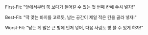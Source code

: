 # 
First-Fit:
"앞에서부터 쭉 보다가 들어갈 수 있는 첫 번째 칸에 쑤셔 넣자!"

Best-Fit:
"딱 맞는 바지를 고르듯, 남는 공간이 제일 적은 칸을 골라 넣자!"

Worst-Fit:
"남는 게 많은 큰 방에 먼저 넣어, 다음 사람도 방 쓸 수 있게 하자!"

